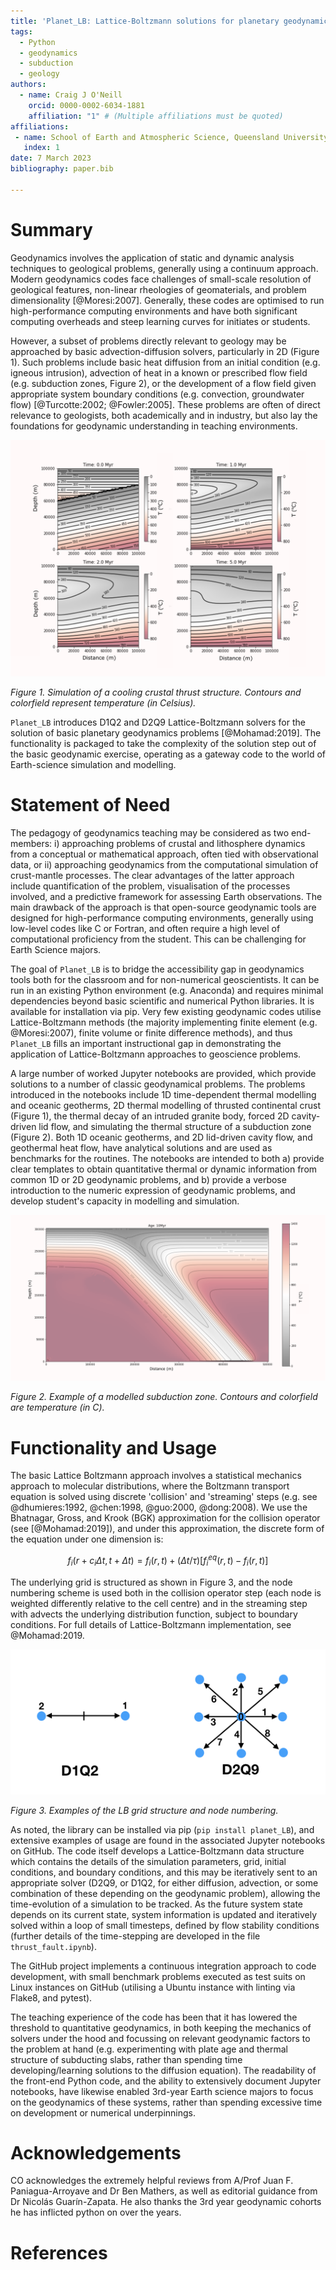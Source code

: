 ```yaml
---
title: 'Planet_LB: Lattice-Boltzmann solutions for planetary geodynamics problems'
tags:
  - Python
  - geodynamics
  - subduction
  - geology
authors:
  - name: Craig J O'Neill
    orcid: 0000-0002-6034-1881
    affiliation: "1" # (Multiple affiliations must be quoted)
affiliations:
 - name: School of Earth and Atmospheric Science, Queensland University of Technology
   index: 1
date: 7 March 2023
bibliography: paper.bib

---
```


# Summary
Geodynamics involves the application of static and dynamic analysis techniques to geological problems, generally using a continuum approach. Modern geodynamics codes face challenges of small-scale resolution of geological features, non-linear rheologies of geomaterials, and problem dimensionality [@Moresi:2007]. Generally, these codes are optimised to run high-performance computing environments and have both significant computing overheads and steep learning curves for initiates or students.

However, a subset of problems directly relevant to geology may be approached by basic advection-diffusion solvers, particularly in 2D (Figure 1). Such problems include basic heat diffusion from an initial condition (e.g. igneous intrusion), advection of heat in a known or prescribed flow field (e.g. subduction zones, Figure 2), or the development of a flow field given appropriate system boundary conditions (e.g. convection, groundwater flow) [@Turcotte:2002; @Fowler:2005]. These problems are often of direct relevance to geologists, both academically and in industry, but also lay the foundations for geodynamic understanding in teaching environments.

![Figure 1. Simulation of a cooling crustal thrust structure](Figure1.png)

*Figure 1. Simulation of a cooling crustal thrust structure. Contours and colorfield represent temperature (in Celsius).*

``Planet_LB`` introduces D1Q2 and D2Q9 Lattice-Boltzmann solvers for the solution of basic planetary geodynamics problems [@Mohamad:2019]. The functionality is packaged to take the complexity of the solution step out of the basic geodynamic exercise, operating as a gateway code to the world of Earth-science simulation and modelling.  

# Statement of Need

The pedagogy of geodynamics teaching may be considered as two end-members: i) approaching problems of crustal and lithosphere dynamics from a conceptual or mathematical approach, often tied with observational data, or ii) approaching geodynamics from the computational simulation of crust-mantle processes. The clear advantages of the latter approach include quantification of the problem, visualisation of the processes involved, and a predictive framework for assessing Earth observations. The main drawback of the approach is that open-source geodynamic tools are designed for high-performance computing environments, generally using low-level codes like C or Fortran, and often require a high level of computational proficiency from the student. This can be challenging for Earth Science majors. 

The goal of ``Planet_LB`` is to bridge the accessibility gap in geodynamics tools both for the classroom and for non-numerical geoscientists. It can be run in an existing Python environment (e.g. Anaconda) and requires minimal dependencies beyond basic scientific and numerical Python libraries. It is available for installation via pip. Very few existing geodynamic codes utilise Lattice-Boltzmann methods (the majority implementing finite element (e.g. @Moresi:2007), finite volume or finite difference methods), and thus ``Planet_LB`` fills an important instructional gap in demonstrating the application of Lattice-Boltzmann approaches to geoscience problems.  

A large number of worked Jupyter notebooks are provided, which provide solutions to a number of classic geodynamical problems. The problems introduced in the notebooks include 1D time-dependent thermal modelling and oceanic geotherms, 2D thermal modelling of thrusted continental crust (Figure 1), the thermal decay of an intruded granite body, forced 2D cavity-driven lid flow, and simulating the thermal structure of a subduction zone (Figure 2). Both 1D oceanic geotherms, and 2D lid-driven cavity flow, and geothermal heat flow, have analytical solutions and are used as benchmarks for the routines. The notebooks are intended to both a) provide clear templates to obtain quantitative thermal or dynamic information from common 1D or 2D geodynamic problems, and b) provide a verbose introduction to the numeric expression of geodynamic problems, and develop student's capacity in modelling and simulation. 

![Figure 2. Example of a modelled subduction zone](Figure2.png)

*Figure 2. Example of a modelled subduction zone. Contours and colorfield are temperature (in C).*

# Functionality and Usage

The basic Lattice Boltzmann approach involves a statistical mechanics approach to molecular distributions, where the Boltzmann transport equation is solved using discrete 'collision' and 'streaming' steps (e.g. see @dhumieres:1992, @chen:1998, @guo:2000, @dong:2008). We use the Bhatnagar, Gross, and Krook (BGK) approximation for the collision operator (see [@Mohamad:2019]), and under this approximation, the discrete form of the equation under one dimension is:

$$ f_i(r+c_i \Delta t, t + \Delta t) = f_i(r,t) + (\Delta t/{\tau})[f^{eq}_i(r,t) - f_i(r,t)]$$ 

The underlying grid is structured as shown in Figure 3, and the node numbering scheme is used both in the collision operator step (each node is weighted differently relative to the cell centre) and in the streaming step with advects the underlying distribution function, subject to boundary conditions. For full details of Lattice-Boltzmann implementation, see @Mohamad:2019.


![Figure 3. Examples of LB grid structure and node numbering](D1Q2_D2Q9.png)

*Figure 3. Examples of the LB grid structure and node numbering.*

As noted, the library can be installed via pip (``pip install planet_LB``), and extensive examples of usage are found in the associated Jupyter notebooks on GitHub. The code itself develops a Lattice-Boltzmann data structure which contains the details of the simulation parameters, grid, initial conditions, and boundary conditions, and this may be iteratively sent to an appropriate solver (D2Q9, or D1Q2, for either diffusion, advection, or some combination of these depending on the geodynamic problem), allowing the time-evolution of a simulation to be tracked. As the future system state depends on its current state, system information is updated and iteratively solved within a loop of small timesteps, defined by flow stability conditions (further details of the time-stepping are developed in the file ``thrust_fault.ipynb``).

The GitHub project implements a continuous integration approach to code development, with small benchmark problems executed as test suits on Linux instances on GitHub (utilising a Ubuntu instance with linting via Flake8, and pytest). 

The teaching experience of the code has been that it has lowered the threshold to quantitative geodynamics, in both keeping the mechanics of solvers under the hood and focussing on relevant geodynamic factors to the problem at hand (e.g. experimenting with plate age and thermal structure of subducting slabs, rather than spending time developing/learning solutions to the diffusion equation). The readability of the front-end Python code, and the ability to extensively document Jupyter notebooks, have likewise enabled 3rd-year Earth science majors to focus on the geodynamics of these systems, rather than spending excessive time on development or numerical underpinnings. 

# Acknowledgements
CO acknowledges the extremely helpful reviews from A/Prof Juan F. Paniagua-Arroyave and Dr Ben Mathers, as well as editorial guidance from Dr Nicolás Guarín-Zapata. He also thanks the 3rd year geodynamic cohorts he has inflicted python on over the years.

# References
